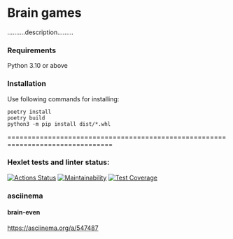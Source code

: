 # Brain games

..........description.........


### Requirements

Python 3.10 or above

### Installation
Use following commands for installing:

```
poetry install
poetry build
python3 -m pip install dist/*.whl
```


================================================================================

### Hexlet tests and linter status:
[![Actions Status](https://github.com/Julian6262/python-project-49/workflows/hexlet-check/badge.svg)](https://github.com/Julian6262/python-project-49/actions)
[![Maintainability](https://api.codeclimate.com/v1/badges/43ff2c2a38821fd8bd90/maintainability)](https://codeclimate.com/github/Julian6262/python-project-49/maintainability)
[![Test Coverage](https://api.codeclimate.com/v1/badges/43ff2c2a38821fd8bd90/test_coverage)](https://codeclimate.com/github/Julian6262/python-project-49/test_coverage)




### asciinema

#### brain-even

https://asciinema.org/a/547487
